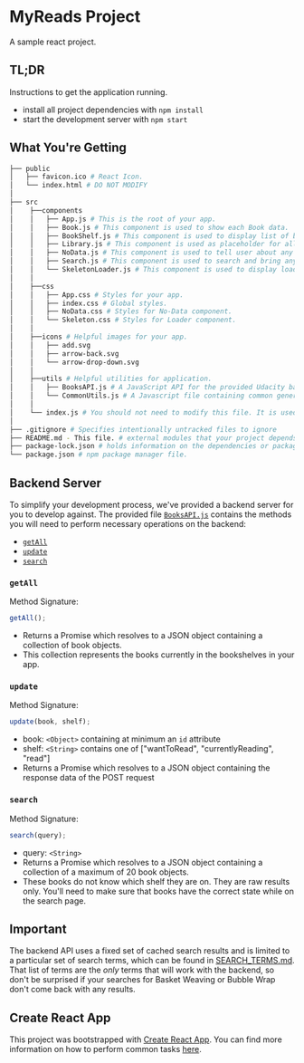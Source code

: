 # MyReads Project
A sample react project.

## TL;DR
Instructions to get the application running.

- install all project dependencies with `npm install`
- start the development server with `npm start`

## What You're Getting

```bash
├── public
│   ├── favicon.ico # React Icon.
│   └── index.html # DO NOT MODIFY
│
├── src
│    ├──components
│    │   ├── App.js # This is the root of your app.
│    │   ├── Book.js # This component is used to show each Book data.
│    │   ├── BookShelf.js # This component is used to display list of books for each shelf type.
│    │   ├── Library.js # This component is used as placeholder for all the book in current library.
│    │   ├── NoData.js # This component is used to tell user about any blank section.
│    │   ├── Search.js # This component is used to search and bring any book to current library.
│    │   └── SkeletonLoader.js # This component is used to display loader while page is loading.
│    │
│    ├──css
│    │   ├── App.css # Styles for your app.
│    │   ├── index.css # Global styles.
│    │   ├── NoData.css # Styles for No-Data component.
│    │   └── Skeleton.css # Styles for Loader component.
│    │
│    ├──icons # Helpful images for your app.
│    │   ├── add.svg
│    │   ├── arrow-back.svg
│    │   └── arrow-drop-down.svg
│    │
│    ├──utils # Helpful utilities for application.
│    │   ├── BooksAPI.js # A JavaScript API for the provided Udacity backend. Instructions for the methods are below.
│    │   └── CommonUtils.js # A Javascript file containing common general methods used in application.
│    │
│    └── index.js # You should not need to modify this file. It is used for DOM rendering only.
│
├── .gitignore # Specifies intentionally untracked files to ignore
├── README.md - This file. # external modules that your project depends upon 
├── package-lock.json # holds information on the dependencies or packages installed.
└── package.json # npm package manager file.
```

## Backend Server

To simplify your development process, we've provided a backend server for you to develop against. The provided file [`BooksAPI.js`](src/BooksAPI.js) contains the methods you will need to perform necessary operations on the backend:

- [`getAll`](#getall)
- [`update`](#update)
- [`search`](#search)

### `getAll`

Method Signature:

```js
getAll();
```

- Returns a Promise which resolves to a JSON object containing a collection of book objects.
- This collection represents the books currently in the bookshelves in your app.

### `update`

Method Signature:

```js
update(book, shelf);
```

- book: `<Object>` containing at minimum an `id` attribute
- shelf: `<String>` contains one of ["wantToRead", "currentlyReading", "read"]
- Returns a Promise which resolves to a JSON object containing the response data of the POST request

### `search`

Method Signature:

```js
search(query);
```

- query: `<String>`
- Returns a Promise which resolves to a JSON object containing a collection of a maximum of 20 book objects.
- These books do not know which shelf they are on. They are raw results only. You'll need to make sure that books have the correct state while on the search page.

## Important

The backend API uses a fixed set of cached search results and is limited to a particular set of search terms, which can be found in [SEARCH_TERMS.md](SEARCH_TERMS.md). That list of terms are the _only_ terms that will work with the backend, so don't be surprised if your searches for Basket Weaving or Bubble Wrap don't come back with any results.

## Create React App

This project was bootstrapped with [Create React App](https://github.com/facebook/create-react-app). You can find more information on how to perform common tasks [here](https://github.com/facebook/create-react-app/blob/main/packages/cra-template/template/README.md).
